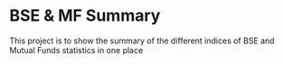 # BSE & MF Summary

This project is to show the summary of the different indices of BSE and Mutual Funds statistics in one place